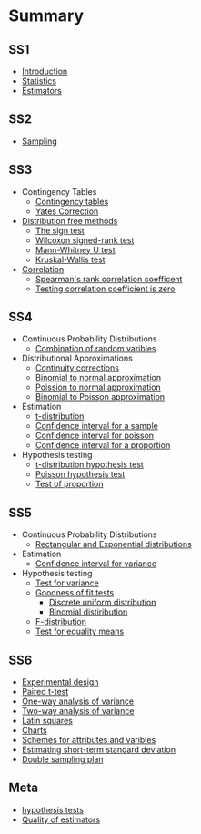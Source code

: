 # Summary

## SS1

* [Introduction](README.md)
* [Statistics](statistics.md)
* [Estimators](standard-error-of-the-mean.md)

## SS2

* [Sampling](ss2/sampling.md)

## SS3

* Contingency Tables
  * [Contingency tables](ss3/contingency-tables.md)
  * [Yates Correction](ss3/yates-correction.md)
* [Distribution free methods](ss3/distribution-free-methods.md)
  * [The sign test](ss3/the-sign-test.md)
  * [Wilcoxon signed-rank test](/ss3/wilcoxon-signed-rank-test.md#wilcoxon-signed-rank-test)
  * [Mann-Whitney U test](ss3/mann-whitney-u-test.md)
  * [Kruskal-Wallis test ](ss3/kruskal-wallis-test.md)
* [Correlation](ss3/correlation.md)
  * [Spearman's rank correlation coefficent](ss3/spearman's-rank-correlation-coefficent.md)
  * [Testing correlation coefficient is zero](ss3/testing-correlation-coefficient-is-zero.md)

## SS4

* Continuous Probability Distributions
  * [Combination of random varibles](ss4/combination-of-random-varibles.md)
* Distributional Approximations
  * [Continuity corrections](ss4/continuity-corrections.md)
  * [Binomial to normal approximation](ss4/binomial-to-normal-approximation.md)
  * [Poission to normal approximation](ss4/poission-to-normal-approximation.md)
  * [Binomial to Poisson approximation](ss4/binomial-to-poisson-approximation.md)
* Estimation
  * [t-distribution](ss4/t-distribution.md)
  * [Confidence interval for a sample](ss4/confidence-interval-for-a-sample.md)
  * [Confidence interval for poisson](ss4/confidence-interval-for-poisson.md)
  * [Confidence interval for a proportion](ss4/confidence-interval-for-a-proportion.md)
* Hypothesis testing
  * [t-distribution hypothesis test](ss4/hypothesis-test-for-mean.md)
  * [Poisson hypothesis test](ss4/test-for-proportionmean-of-poisson-distriution.md)
  * [Test of proportion](ss4/test-of-proportion.md)

## SS5

* Continuous Probability Distributions
  * [Rectangular and Exponential distributions](ss5/rectangular-and-exponential-distributions.md)
* Estimation
  * [Confidence interval for variance](ss5/variance-on-a-sample-of-a-normal-distribution.md)
* Hypothesis testing
  * [Test for variance](ss5/test-for-variance.md)
  * [Goodness of fit tests](ss5/goodness-of-fit-tests.md)
    * [Discrete uniform distribution](ss5/discrete-uniform-distribution.md)
    * [Binomial distiribution](ss5/binomial-distiribution.md)
  * [F-distribution](ss5/test-equal-variance-of-normal-distributions.md)
  * [Test for equality means](ss5/test-for-equality-of-varience-in-normal-distributions.md)

## SS6

* [Experimental design](ss6/experimental-design.md)
* [Paired t-test](ss6/paired-t-test.md)
* [One-way analysis of variance](ss6/one-way-analysis-of-variance.md)
* [Two-way analysis of variance](ss6/two-way-analysis-of-variance.md)
* [Latin squares](ss6/latin-squares.md)
* [Charts](ss6/charts.md)
* [Schemes for attributes and varibles](schemes-for-attributes-and-varibles.md)
* [Estimating short-term standard deviation](ss6/estimating-short-term-standard-deviation.md)
* [Double sampling plan](ss6/double-sampling-plan.md)

## Meta

* [hypothesis tests](meta/hypothesis-tests.md)
* [Quality of estimators](meta/quality-of-estimators.md)

